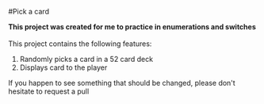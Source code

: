 #Pick a card

<b>This project was created for me to practice in enumerations and switches</b><br><br>
This project contains the following features:

<ol>

  <li> Randomly picks a card in a 52 card deck </li>
  <li> Displays card to the player </li>

</ol>
If you happen to see something that should be changed, please don't hesitate to request a pull
